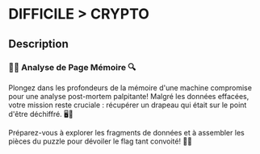 # DIFFICILE > CRYPTO

## Description
### 🕵️‍♂️ Analyse de Page Mémoire 🔍

Plongez dans les profondeurs de la mémoire d'une machine compromise pour une analyse post-mortem palpitante! Malgré les données effacées, votre mission reste cruciale : récupérer un drapeau qui était sur le point d'être déchiffré. 🖥️🔎

Préparez-vous à explorer les fragments de données et à assembler les pièces du puzzle pour dévoiler le flag tant convoité! 🧩🚀
